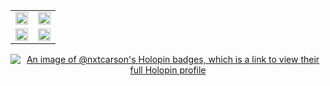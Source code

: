 <div align="center">
  
<table>
  <tr>
    <td width="50%">
      <img width="100%" src="https://github-readme-stats.vercel.app/api?username=nxtcarson&show_icons=true&theme=dark&bg_color=000000&title_color=fff&text_color=fff&hide_border=true">
    </td>
    <td width="50%">
      <img width="100%" src="https://github-readme-activity-graph.vercel.app/graph?username=nxtcarson&theme=dark&bg_color=000000&title_color=fff&text_color=fff&hide_border=true">
    </td>
  </tr>
  <tr>
    <td width="50%">
      <img width="100%" src="https://github-readme-stats.vercel.app/api/top-langs/?username=nxtcarson&layout=compact&theme=dark&bg_color=000000&title_color=fff&text_color=fff&hide_border=true">
    </td>
    <td width="50%">
      <img width="100%" src="https://github-profile-trophy.vercel.app/?username=nxtcarson&theme=monokai&no-frame=true&column=3&row=2">
    </td>
  </tr>
</table>

[![An image of @nxtcarson's Holopin badges, which is a link to view their full Holopin profile](https://holopin.me/nxtcarson)](https://holopin.io/@nxtcarson)

</div> 
